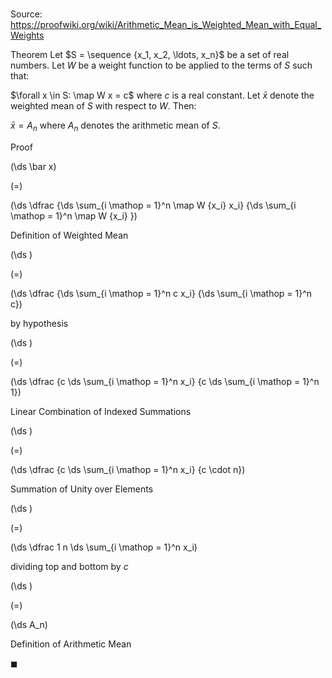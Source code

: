 # 

Source: https://proofwiki.org/wiki/Arithmetic_Mean_is_Weighted_Mean_with_Equal_Weights

Theorem
Let $S = \sequence {x_1, x_2, \ldots, x_n}$ be a set of real numbers.
Let $W$ be a weight function to be applied to the terms of $S$ such that:

$\forall x \in S: \map W x = c$
where $c$ is a real constant.
Let $\bar x$ denote the weighted mean of $S$ with respect to $W$.
Then:

$\bar x = A_n$
where $A_n$ denotes the arithmetic mean of $S$.


Proof













\(\ds \bar x\)

\(=\)







\(\ds \dfrac {\ds \sum_{i \mathop = 1}^n \map W {x_i} x_i} {\ds \sum_{i \mathop = 1}^n \map W {x_i} }\)





Definition of Weighted Mean














\(\ds \)

\(=\)







\(\ds \dfrac {\ds \sum_{i \mathop = 1}^n c x_i} {\ds \sum_{i \mathop = 1}^n c}\)





by hypothesis














\(\ds \)

\(=\)







\(\ds \dfrac {c \ds \sum_{i \mathop = 1}^n x_i} {c \ds \sum_{i \mathop = 1}^n 1}\)





Linear Combination of Indexed Summations














\(\ds \)

\(=\)







\(\ds \dfrac {c \ds \sum_{i \mathop = 1}^n x_i} {c \cdot n}\)





Summation of Unity over Elements














\(\ds \)

\(=\)







\(\ds \dfrac 1 n \ds \sum_{i \mathop = 1}^n x_i\)





dividing top and bottom by $c$














\(\ds \)

\(=\)







\(\ds A_n\)





Definition of Arithmetic Mean



$\blacksquare$





